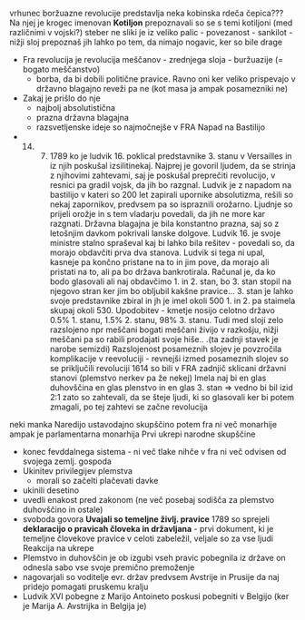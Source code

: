 vrhunec boržuazne revolucije predstavlja neka kobinska rdeča čepica??? Na njej je krogec imenovan **Kotiljon** prepoznavali so se s temi kotiljoni (med različnimi v vojski?) steber ne sliki je iz veliko palic - povezanost
	- sankilot - nižji sloj prepoznaš jih lahko po tem, da nimajo nogavic, ker so bile drage
- Fra revolucija je revolucija meščanov - zrednjega sloja - buržuazije (= bogato meščanstvo)
	- borba, da bi dobili politične pravice. Ravno oni ker veliko prispevajo v državno blagajno reveži pa ne (kot masa ja ampak posamezniki ne)
- Zakaj je prišlo do nje
	- najbolj absolutistična
	- prazna državna blagajna
	- razsvetljenske ideje so najmočnejše v FRA
Napad na Bastilijo
- 14. 7. 1789 ko je ludvik 16. poklical predstavnike 3. stanu v Versailles in iz njih poskušal izsilitinekaj. Najprej je govoril ljudem, da se strinja z njihovimi zahtevami, saj je poskušal preprečiti revolucijo, v resnici pa gradil vojsk, da jih bo razgnal. Ludvik je z napadom na bastilijo v kateri so 200 let zapirali upornike absolutizma, rešili so nekaj zapornikov, predvsem pa so ispraznili orožarno. Ljudnje so prijeli orožje in s tem vladarju povedali, da jih ne more kar razgnati. Državna blagajna je bila konstantno prazna, saj so z letošnjim davkom pokrivali lanske dolgove. Ludvik 16. je svoje ministre stalno spraševal kaj bi lahko bila rešitev - povedali so, da morajo obdavčiti prva dva stanova. Ludvik si tega ni upal, kasneje pa končno pristane na to in jim pove, da morajo ali pristati na to, ali pa bo država bankrotirala. Računal je, da ko bodo glasovali ali naj obdavčimo 1. in 2. stan, bo 3. stan stopil na njegovo stran ker jim bo obljubil kakšne pravice... 3. stan je lahko svoje predstavnike zbiral in jh je imel okoli 500 1. in 2. pa staimela skupaj okoli 530. Upodobitev - kmetje nosijo celotno državo 0.5% 1. stanu, 1.5% 2. stanu, 98% 3. stanu. Tudi med sloji zelo razslojeno npr meščani bogati meščani živijo v razkošju, nižji meščani pa so rabili prodajati svoje hiše.. .(ta zadnji stavek je narobe semizdi) Razslojenost posameznih slojev je povzročila komplikacije v reevoluciji - revnejši izmed posameznih slojev so se priključili revoluciji
1614 so bili v FRA zadnjič sklicani državni stanovi (plemstvo nerkev pa že nekej) Imela naj bi en glas duhovščina en glas plenstvo in en glas 3. stan => vedno bi bil izid 2:1 zato so zahtevali, da se šteje ljudi, ki so glasovali ker bi potem zmagali, po tej zahtevi se začne revolucija




neki manka
Naredijo ustavodajno skupščino potem fra ni več monarhije ampak je parlamentarna monarhija
Prvi ukrepi narodne skupščine
- konec fevddalnega sistema - ni več tlake nihče v fra ni več odvisen od svojega zemlj. gospoda
- Ukinitev privilegijev plemstva
	- morali so začelti plačevati davke
- ukinili desetino
- uvedli enakost pred zakonom (ne več posebaj sodišča za plemstvo duhovščino in ostale)
- svoboda govora
**Uvajali so temeljne življ. pravice**
1789 so sprejeli **deklaracijo o pravicah človeka in državljana** - prvi dokument, ki je temeljne človekove pravice v celoti zabeležil, veljale so za vse ljudi
Reakcija na ukrepe
- Plemstvo in duhovščin je ob izgubi vseh pravic pobegnila iz države on odnesla sabo vse svoje premično premoženje
- nagovarjali so voditelje evr. držav predvsem Avstrije in Prusije da naj pridejo pomagati pruskemu kralju
- Ludvik XVI pobegne z Marijo Antoineto poskusi pobegniti v Belgijo (ker je Marija A. Avstrijka in Belgija je)
